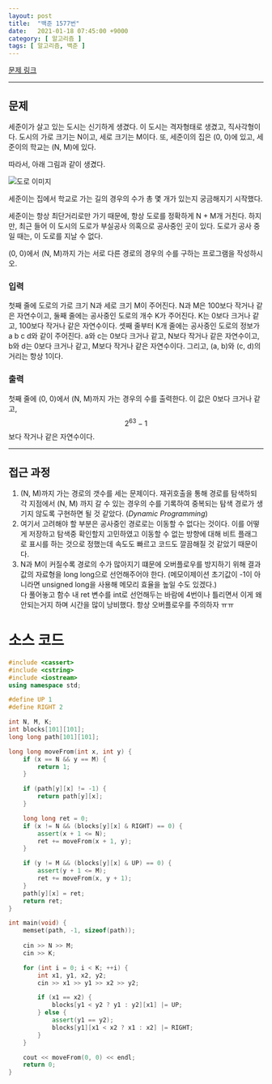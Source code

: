 ```yaml
---
layout: post
title:  "백준 1577번"
date:   2021-01-18 07:45:00 +9000
category: [ 알고리즘 ]
tags: [ 알고리즘, 백준 ]
---
```


[문제 링크](https://www.acmicpc.net/problem/1577)

---

## 문제
세준이가 살고 있는 도시는 신기하게 생겼다. 이 도시는 격자형태로 생겼고, 직사각형이다. 도시의 가로 크기는 N이고, 세로 크기는 M이다. 또, 세준이의 집은 (0, 0)에 있고, 세준이의 학교는 (N, M)에 있다.

따라서, 아래 그림과 같이 생겼다.

![도로 이미지](https://www.acmicpc.net/upload/201004/doro.png)


세준이는 집에서 학교로 가는 길의 경우의 수가 총 몇 개가 있는지 궁금해지기 시작했다.

세준이는 항상 최단거리로만 가기 때문에, 항상 도로를 정확하게 N + M개 거친다. 하지만, 최근 들어 이 도시의 도로가 부실공사 의혹으로 공사중인 곳이 있다. 도로가 공사 중일 때는, 이 도로를 지날 수 없다.

(0, 0)에서 (N, M)까지 가는 서로 다른 경로의 경우의 수를 구하는 프로그램을 작성하시오.

### 입력
첫째 줄에 도로의 가로 크기 N과 세로 크기 M이 주어진다. N과 M은 100보다 작거나 같은 자연수이고, 둘째 줄에는 공사중인 도로의 개수 K가 주어진다. K는 0보다 크거나 같고, 100보다 작거나 같은 자연수이다. 셋째 줄부터 K개 줄에는 공사중인 도로의 정보가 a b c d와 같이 주어진다. a와 c는 0보다 크거나 같고, N보다 작거나 같은 자연수이고, b와 d는 0보다 크거나 같고, M보다 작거나 같은 자연수이다. 그리고, (a, b)와 (c, d)의 거리는 항상 1이다.

### 출력
첫째 줄에 (0, 0)에서 (N, M)까지 가는 경우의 수를 출력한다. 이 값은 0보다 크거나 같고, $$2^63 - 1$$보다 작거나 같은 자연수이다.

---

## 접근 과정
1. (N, M)까지 가는 경로의 갯수를 세는 문제이다. 재귀호출을 통해 경로를 탐색하되 각 지점에서 (N, M) 까지 갈 수 있는 경우의 수를 기록하여 중복되는 탐색 경로가 생기지 않도록 구현하면 될 것 같았다. (*Dynamic Programming*)
2. 여기서 고려해야 할 부분은 공사중인 경로로는 이동할 수 없다는 것이다. 이를 어떻게 저장하고 탐색중 확인할지 고민하였고 이동할 수 없는 방향에 대해 비트 플래그로 표시를 하는 것으로 정했는데 속도도 빠르고 코드도 깔끔해질 것 같았기 때문이다.
3. N과 M이 커질수록 경로의 수가 많아지기 떄문에 오버플로우를 방지하기 위해 결과 값의 자료형을 long long으로 선언해주어야 한다. (메모이제이션 초기값이 -1이 아니라면 unsigned long을 사용해 메모리 효율을 높일 수도 있겠다.)   
다 풀어놓고 함수 내 ret 변수를 int로 선언해두는 바람에 4번이나 틀리면서 이게 왜 안되는거지 하며 시간을 많이 낭비했다. 항상 오버플로우를 주의하자 ㅠㅠ


# 소스 코드
```c++
#include <cassert>
#include <cstring>
#include <iostream>
using namespace std;

#define UP 1
#define RIGHT 2

int N, M, K;
int blocks[101][101];
long long path[101][101];

long long moveFrom(int x, int y) {
    if (x == N && y == M) {
        return 1;
    }

    if (path[y][x] != -1) {
        return path[y][x];
    }

    long long ret = 0;
    if (x != N && (blocks[y][x] & RIGHT) == 0) {
        assert(x + 1 <= N);
        ret += moveFrom(x + 1, y);
    }

    if (y != M && (blocks[y][x] & UP) == 0) {
        assert(y + 1 <= M);
        ret += moveFrom(x, y + 1);
    }
    path[y][x] = ret;
    return ret;
}

int main(void) {
    memset(path, -1, sizeof(path));
    
    cin >> N >> M;
    cin >> K;

    for (int i = 0; i < K; ++i) {
        int x1, y1, x2, y2;
        cin >> x1 >> y1 >> x2 >> y2;

        if (x1 == x2) {
            blocks[y1 < y2 ? y1 : y2][x1] |= UP;
        } else {
            assert(y1 == y2);
            blocks[y1][x1 < x2 ? x1 : x2] |= RIGHT;
        }        
    }

    cout << moveFrom(0, 0) << endl;
    return 0;
}
```